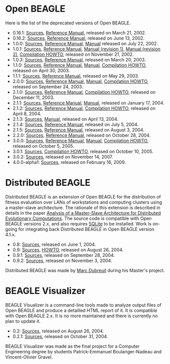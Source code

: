 # Open BEAGLE #

Here is the list of the deprecated versions of Open BEAGLE.
  * 0.16.1: [Sources](http://code.google.com/p/beagle/downloads/detail?name=beagle-0.16.1.tar.gz), [Reference Manual](http://code.google.com/p/beagle/downloads/detail?name=beagle-refmanual-0.16.1-html.tar.gz), released on March 21, 2002.
  * 0.16.2: [Sources](http://code.google.com/p/beagle/downloads/detail?name=beagle-0.16.2.tar.gz), [Reference Manual](http://code.google.com/p/beagle/downloads/detail?name=beagle-refmanual-0.16.2-html.tar.gz), released on June 13, 2002.
  * 1.0.0: [Sources](http://code.google.com/p/beagle/downloads/detail?name=beagle-1.0.0.tar.gz), [Reference Manual](http://code.google.com/p/beagle/downloads/detail?name=beagle-refmanual-1.0.0-html.tar.gz), [Manual](http://code.google.com/p/beagle/downloads/detail?name=beagle-manual-1.0.0-r1.pdf) released on July 22, 2002.
  * 1.0.1: [Sources](http://code.google.com/p/beagle/downloads/detail?name=beagle-1.0.1.tar.gz), [Reference Manual](http://code.google.com/p/beagle/downloads/detail?name=beagle-refmanual-1.0.1-html.tar.gz), [Manual (revision 1)](http://code.google.com/p/beagle/downloads/detail?name=beagle-manual-1.0.1-r1.pdf), [Manual (revision 2)](http://code.google.com/p/beagle/downloads/detail?name=beagle-manual-1.0.1-r2.pdf), [Compilation HOWTO](http://code.google.com/p/beagle/downloads/detail?name=beagle-compil-howto-1.0.1-r1.pdf), released on November 21, 2002.
  * 1.0.3: [Sources](http://code.google.com/p/beagle/downloads/detail?name=beagle-1.0.3.tar.gz), [Reference Manual](http://code.google.com/p/beagle/downloads/detail?name=beagle-refmanual-1.0.3-html.tar.gz), released on March 20, 2003.
  * 1.1.0: [Sources](http://code.google.com/p/beagle/downloads/detail?name=beagle-1.1.0.tar.gz), [Reference Manual](http://code.google.com/p/beagle/downloads/detail?name=beagle-refmanual-1.1.0-html.tar.gz), [Manual](http://code.google.com/p/beagle/downloads/detail?name=beagle-manual-1.1.0-r1.pdf), [Compilation HOWTO](http://code.google.com/p/beagle/downloads/detail?name=beagle-compil-howto-1.1.0-r1.pdf), released on April 30, 2003.
  * 1.1.1: [Sources](http://code.google.com/p/beagle/downloads/detail?name=beagle-1.1.1.tar.gz), [Reference Manual](http://code.google.com/p/beagle/downloads/detail?name=beagle-refmanual-1.1.1-html.tar.gz), released on May 29, 2003.
  * 2.0.0: [Sources](http://code.google.com/p/beagle/downloads/detail?name=beagle-2.0.0.tar.gz), [Reference Manual](http://code.google.com/p/beagle/downloads/detail?name=beagle-refmanual-2.0.0-html.tar.gz), [Manual](http://code.google.com/p/beagle/downloads/detail?name=beagle-manual-2.0.0-r1.pdf), [Compilation HOWTO](http://code.google.com/p/beagle/downloads/detail?name=beagle-compil-howto-2.0.0-r1.pdf), released on September 24, 2003.
  * 2.1.0: [Sources](http://code.google.com/p/beagle/downloads/detail?name=beagle-2.1.0.tar.gz), [Reference Manual](http://code.google.com/p/beagle/downloads/detail?name=beagle-refmanual-2.1.0-html.tar.gz), [Compilation HOWTO](http://code.google.com/p/beagle/downloads/detail?name=beagle-compil-howto-2.1.0-r1.pdf), released on December 11, 2003.
  * 2.1.1: [Sources](http://code.google.com/p/beagle/downloads/detail?name=beagle-2.1.1.tar.gz), [Reference Manual](http://code.google.com/p/beagle/downloads/detail?name=beagle-refmanual-2.1.1-html.tar.gz), [Manual](http://code.google.com/p/beagle/downloads/detail?name=beagle-manual-2.1.1-r1.pdf), released on January 17, 2004.
  * 2.1.2: [Sources](http://code.google.com/p/beagle/downloads/detail?name=beagle-2.1.2.tar.gz), [Reference Manual](http://code.google.com/p/beagle/downloads/detail?name=beagle-refmanual-2.1.2-html.tar.gz), [Compilation HOWTO](http://code.google.com/p/beagle/downloads/detail?name=beagle-compil-howto-2.1.2-r1.pdf), released on April 8, 2004.
  * 2.1.3: [Sources](http://code.google.com/p/beagle/downloads/detail?name=beagle-2.1.3.tar.gz), [Manual](http://code.google.com/p/beagle/downloads/detail?name=beagle-manual-2.1.3-r1.pdf), released on April 13, 2004.
  * 2.1.4: [Sources](http://code.google.com/p/beagle/downloads/detail?name=beagle-2.1.4.tar.gz), [Reference Manual](http://code.google.com/p/beagle/downloads/detail?name=beagle-refmanual-2.1.4-html.tar.gz), released on July 5, 2004.
  * 2.1.5: [Sources](http://code.google.com/p/beagle/downloads/detail?name=beagle-2.1.5.tar.gz), [Reference Manual](http://code.google.com/p/beagle/downloads/detail?name=beagle-refmanual-2.1.5-html.tar.gz), released on August 3, 2004.
  * 2.2.0: [Sources](http://code.google.com/p/beagle/downloads/detail?name=beagle-2.2.0.tar.gz), [Reference Manual](http://code.google.com/p/beagle/downloads/detail?name=beagle-refmanual-2.2.0-html.tar.gz), released on October 28, 2004.
  * 3.0.0: [Sources](http://code.google.com/p/beagle/downloads/detail?name=beagle-3.0.0.tar.gz), [Reference Manual](http://code.google.com/p/beagle/downloads/detail?name=beagle-refmanual-3.0.0-html.tar.gz&can=1&q=refmanual), [Manual](http://code.google.com/p/beagle/downloads/detail?name=beagle-manual-3.0.0-r1.pdf), [Compilation HOWTO](http://code.google.com/p/beagle/downloads/detail?name=beagle-compil-howto-3.0.0-r1.pdf), released on October 5, 2005.
  * 3.0.1: [Sources](http://code.google.com/p/beagle/downloads/detail?name=beagle-3.0.1.tar.gz), [Compilation HOWTO](http://code.google.com/p/beagle/downloads/detail?name=beagle-compil-howto-3.0.1-r1.pdf), released on October 10, 2005.
  * 3.0.2: [Sources](http://code.google.com/p/beagle/downloads/detail?name=beagle-3.0.2.tar.gz), released on November 14, 2007.
  * 4.0.0-alpha1: [Sources](http://code.google.com/p/beagle/downloads/detail?name=OpenBEAGLE-4.0.0-alpha1-Source.tar.gz), released on February 16, 2009.

# Distributed BEAGLE #

Distributed BEAGLE is an extension of Open BEAGLE for the distribution of fitness evaluation over LANs of workstations and computing clusters using a master-slave architecture. The rationale of this extension is described in details in the paper [Analysis of a Master-Slave Architecture for Distributed Evolutionary Computations](http://vision.gel.ulaval.ca/en/publications/Id_604/PublDetails.php). The source code is compatible with Open BEAGLE versions 2.x, and also requires [SQLite](http://www.sqlite.org/) to be installed. Work is on-going for integrating back Distributed BEAGLE in Open BEAGLE version 4.1.x.
  * 0.8: [Sources](http://code.google.com/p/beagle/downloads/detail?name=dbeagle-0.8.tar.gz), released on June 1, 2004.
  * 0.9: [Sources](http://code.google.com/p/beagle/downloads/detail?name=dbeagle-0.9.tar.gz), [HOWTO](http://code.google.com/p/beagle/downloads/detail?name=dbeagle-howto-0.9.pdf), released on August 26, 2004.
  * 0.9.1: [Sources](http://code.google.com/p/beagle/downloads/detail?name=dbeagle-0.9.1.tar.gz), released on September 28, 2004.
  * 0.9.2: [Sources](http://code.google.com/p/beagle/downloads/detail?name=dbeagle-0.9.2.tar.gz), released on November 3, 2004.

Distributed BEAGLE was made by [Marc Dubreuil](http://vision.gel.ulaval.ca/fr/people/Id_154/index.php) during his Master's project.

# BEAGLE Visualizer #

BEAGLE Visualizer is a command-line tools made to analyze output files of Open BEAGLE and produce a detailled HTML report of it. It is compatible with Open BEAGLE 2.x. It is no more maintained and there is currently no plan to update it.
  * 0.2: [Sources](http://code.google.com/p/beagle/downloads/detail?name=visualizer-0.2.tar.gz), released on August 26, 2004.
  * 0.2.1: [Sources](http://code.google.com/p/beagle/downloads/detail?name=visualizer-0.2.1.tar.gz), released on October 31, 2004.

BEAGLE Visualizer was made as the final project for a Computer Engineering degree by students Patrick-Emmanuel Boulanger-Nadeau and Vincent-Olivier Gravel.
